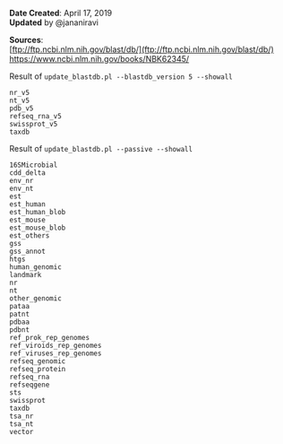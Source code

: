 **Date Created**: April 17, 2019 <br>
**Updated** by @jananiravi

**Sources**: <br>
[ftp://ftp.ncbi.nlm.nih.gov/blast/db/](ftp://ftp.ncbi.nlm.nih.gov/blast/db/) <br>
https://www.ncbi.nlm.nih.gov/books/NBK62345/ 


Result of `update_blastdb.pl --blastdb_version 5 --showall`
```
nr_v5
nt_v5
pdb_v5
refseq_rna_v5
swissprot_v5
taxdb
```

Result of `update_blastdb.pl --passive --showall`

```
16SMicrobial
cdd_delta
env_nr
env_nt
est
est_human
est_human_blob
est_mouse
est_mouse_blob
est_others
gss
gss_annot
htgs
human_genomic
landmark
nr
nt
other_genomic
pataa
patnt
pdbaa
pdbnt
ref_prok_rep_genomes
ref_viroids_rep_genomes
ref_viruses_rep_genomes
refseq_genomic
refseq_protein
refseq_rna
refseqgene
sts
swissprot
taxdb
tsa_nr
tsa_nt
vector
```

